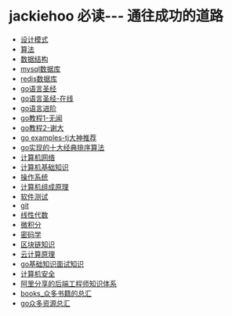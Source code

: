 # jackiehoo 必读--- 通往成功的道路

- [设计模式](http://www.runoob.com/design-pattern/design-pattern-intro.html)
- [算法](https://github.com/ThomasHuke/jackiehoo_to_success)
- [数据结构](https://github.com/ThomasHuke/jackiehoo_to_success)
- [mysql数据库](http://www.cnblogs.com/mr-wid/archive/2013/05/09/3068229.html)
- [redis数据库](https://github.com/JasonLai256/the-little-redis-book/blob/master/cn/redis.md)
- [go语言圣经](https://github.com/ThomasHuke/books/blob/master/gopl-zh.pdf)
- [go语言圣经-在线](https://books.studygolang.com/gopl-zh/)
- [go语言进阶](https://github.com/chai2010/advanced-go-programming-book/blob/master/SUMMARY.md)
- [go教程1-无闻](https://github.com/ThomasHuke/the-way-to-go_ZH_CN)
- [go教程2-谢大](https://github.com/ThomasHuke/build-web-application-with-golang/blob/master/zh/preface.md)
- [go examples-tj大神推荐](https://github.com/ThomasHuke/build-web-application-with-golang/blob/master/zh/preface.md)
- [go实现的十大经典排序算法](https://github.com/ThomasHuke/Sorting-Algorithm)
- [计算机网络](https://github.com/ThomasHuke/jackiehoo_to_success)
- [计算机基础知识](https://github.com/ThomasHuke/jackiehoo_to_success)
- [操作系统](https://github.com/ThomasHuke/jackiehoo_to_success)
- [计算机组成原理](https://github.com/ThomasHuke/jackiehoo_to_success)
- [软件测试](https://github.com/ThomasHuke/jackiehoo_to_success)
- [git](https://www.liaoxuefeng.com/wiki/0013739516305929606dd18361248578c67b8067c8c017b000)
- [线性代数]()
- [微积分]()
- [密码学]()
- [区块链知识](https://github.com/LiuBoyu/blockchain)
- [云计算原理]()
- [go基础知识面试知识](https://github.com/ThomasHuke/go_interview_questions)
- [计算机安全]()
- [阿里分享的后端工程师知识体系](https://github.com/ThomasHuke/jackiehoo_to_success)
- [books_众多书籍的总汇](https://github.com/EbookFoundation/free-programming-books)
- [go众多资源总汇](https://github.com/chai2010/awesome-go-zh)
